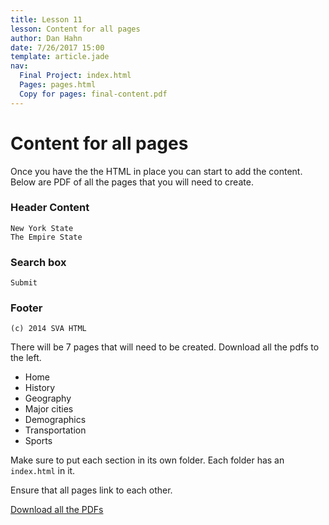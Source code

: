 ```yaml
---
title: Lesson 11
lesson: Content for all pages
author: Dan Hahn
date: 7/26/2017 15:00
template: article.jade
nav:
  Final Project: index.html
  Pages: pages.html
  Copy for pages: final-content.pdf
---
```


# Content for all pages

Once you have the the HTML in place you can start to add the content.  Below are PDF of all the pages that you will need to create.

### Header Content

	New York State
	The Empire State

### Search box

	Submit

### Footer

	(c) 2014 SVA HTML

There will be 7 pages that will need to be created.  Download all the pdfs to the left.

* Home
* History
* Geography
* Major cities
* Demographics
* Transportation
* Sports

Make sure to put each section in its own folder.  Each folder has an `index.html` in it.

Ensure that all pages link to each other.

<a href="pdfs.zip" class="btn">Download all the PDFs</a>
